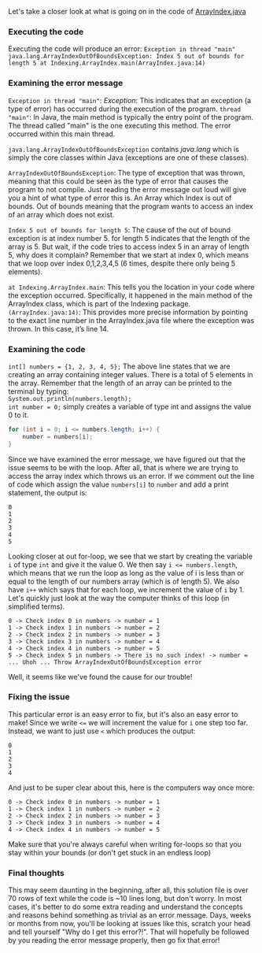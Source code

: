 Let's take a closer look at what is going on in the code of [ArrayIndex.java](/exercises/code/Indexing/ArrayIndex.java)

### Executing the code
Executing the code will produce an error: 
```Exception in thread "main" java.lang.ArrayIndexOutOfBoundsException: Index 5 out of bounds for length 5 at Indexing.ArrayIndex.main(ArrayIndex.java:14)```

### Examining the error message
`Exception in thread "main"`:
*Exception*: This indicates that an exception (a type of error) has occurred during the execution of the program.
`thread "main"`: In Java, the main method is typically the entry point of the program. The thread called "main" is the one executing this method. The error occurred within this main thread.

`java.lang.ArrayIndexOutOfBoundsException` contains *java.lang* which is simply the core classes within Java (exceptions are one of these classes).  

`ArrayIndexOutOfBoundsException`: The type of exception that was thrown, meaning that this could be seen as the type of error that causes the program to not compile. Just reading the error message out loud will give you a hint of what type of error this is. An Array which Index is out of bounds. Out of bounds meaning that the program wants to access an index of an array which does not exist. 

`Index 5 out of bounds for length 5`: The cause of the out of bound exception is at index number 5. for length 5 indicates that the length of the array is 5. But wait, if the code tries to access index 5 in an array of length 5, why does it complain? Remember that we start at index 0, which means that we loop over index 0,1,2,3,4,5 (6 times, despite there only being 5 elements). 

`at Indexing.ArrayIndex.main`: This tells you the location in your code where the exception occurred. Specifically, it happened in the main method of the ArrayIndex class, which is part of the Indexing package.
`(ArrayIndex.java:14)`: This provides more precise information by pointing to the exact line number in the ArrayIndex.java file where the exception was thrown. In this case, it’s line 14.

### Examining the code
` int[] numbers = {1, 2, 3, 4, 5}; `
The above line states that we are creating an array containing integer values. There is a total of 5 elements in the array. Remember that the length of an array can be printed to the terminal by typing:   
`System.out.println(numbers.length);`  
`int number = 0;` simply creates a variable of type int and assigns the value 0 to it.  
```java
for (int i = 0; i <= numbers.length; i++) {
    number = numbers[i];
}
```  
Since we have examined the error message, we have figured out that the issue seems to be with the loop. After all, that is where we are trying to access the array index which throws us an error. If we comment out the line of code which assign the value `numbers[i]` to `number` and add a print statement, the output is: 
```
0
1
2
3
4
5
```
Looking closer at out for-loop, we see that we start by creating the variable `i` of type `int` and give it the value 0. We then say `i <= numbers.length`, which means that we run the loop as long as the value of i is less than or equal to the length of our numbers array (which is of length 5). We also have `i++` which says that for each loop, we increment the value of `i` by 1. Let's quickly just look at the way the computer thinks of this loop (in simplified terms). 
```
0 -> Check index 0 in numbers -> number = 1
1 -> Check index 1 in numbers -> number = 2 
2 -> Check index 2 in numbers -> number = 3
3 -> Check index 3 in numbers -> number = 4
4 -> Check index 4 in numbers -> number = 5
5 -> Check index 5 in numbers -> There is no such index! -> number = ... Uhoh ... Throw ArrayIndexOutOfBoundsException error
```
Well, it seems like we've found the cause for our trouble! 

### Fixing the issue
This particular error is an easy error to fix, but it's also an easy error to make! Since we write `<=` we will increment the value for `i` one step too far. Instead, we want to just use `<` which produces the output: 
```
0
1
2
3
4
```
And just to be super clear about this, here is the computers way once more: 
```
0 -> Check index 0 in numbers -> number = 1
1 -> Check index 1 in numbers -> number = 2 
2 -> Check index 2 in numbers -> number = 3
3 -> Check index 3 in numbers -> number = 4
4 -> Check index 4 in numbers -> number = 5
```

Make sure that you're always careful when writing for-loops so that you stay within your bounds (or don't get stuck in an endless loop)


### Final thoughts
This may seem daunting in the beginning, after all, this solution file is over 70 rows of text while the code is ~10 lines long, but don't worry. In most cases, it's better to do some extra reading and understand the concepts and reasons behind something as trivial as an error message. Days, weeks or months from now, you'll be looking at issues like this, scratch your head and tell yourself "Why do I get this error?!". That will hopefully be followed by you reading the error message properly, then go fix that error! 

